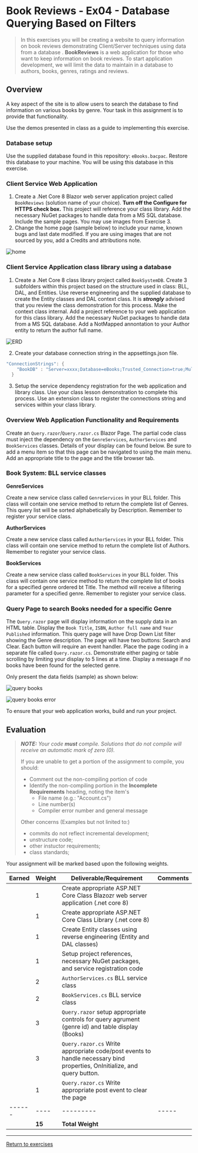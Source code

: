# Book Reviews - Ex04 - Database Querying Based on Filters

> In this exercises you will be creating a website to query information on book reviews demonstrating Client/Server techniques using data from a database
> . **BookReviews** is a web application for those who want to keep information on book reviews. To start application development, we will limit the data to maintain in a database to authors, books, genres, ratings and reviews.
>

## Overview

A key aspect of the site is to allow users to search the database to find information on various books by genre. 
Your task in this assignment is to provide that functionality.

Use the demos presented in class as a guide to implementing this exercise.

### Database setup

Use the supplied database found in this repository: `eBooks.bacpac`. Restore this database to your machine. 
You will be using this database in this exercise.

### Client Service Web Application

1. Create a .Net Core 8 Blazor web server application project called `BookReviews` (solution name of your choice).
 **Turn off the Configure for HTTPS check box.** This project will reference your class library. 
 Add the necessary NuGet packages to handle data from a MS SQL database. Include the sample pages. You may use images from Exercise 3.
2. Change the home page (sample below) to include your name, known bugs and last date modified. 
If you are using images that are not sourced by you, add a Credits and attributions note.

![home](./sample_home_page.png)

### Client Service Application class library using a database

1. Create a .Net Core 8 class library project called `BookSystemDB`. 
Create 3 subfolders within this project based on the structure used in class: BLL, DAL, and Entities. 
Use reverse engineering and the supplied database to create the Entity classes and DAL context class. 
It is ***strongly*** advised that you review the class demonstration for this process. Make the context class internal. 
Add a project reference to your web application for this class library. Add the necessary NuGet packages to handle data 
from a MS SQL database. Add a NotMapped annontation to your Author entity to return the author full name.

![ERD](./ERD_eBooks.png)

2. Create your database connection string in the appsettings.json file.

```csharp
"ConnectionStrings": {
    "BookDB" : "Server=xxxx;Database=eBooks;Trusted_Connection=true;MultipleActiveResultSets=true"
  }
```

3. Setup the service dependency registration for the web application and library class. 
Use your class lesson demonstration to complete this process. Use an extension class to register the 
connections string and services within your class library.

### Overview Web Application Functionality and Requirements

Create an `Query.razor`/`Query.razor.cs` Blazor Page. The partial code class must inject the 
dependency on the `GenreServices`, `AuthorServices` and `BookServices` classes. Details of your display can 
be found below. Be sure to add a menu item so that this page can be navigated to using the main menu. 
Add an appropriate title to the page and the title browser tab.

### Book System: BLL service classes

**GenreServices**

Create a new service class called `GenreServices` in your BLL folder. This class will contain one service method to return 
the complete list of Genres. This query list will be sorted alphabetically by Description. Remember to register your service class.

**AuthorServices**

Create a new service class called `AuthorServices` in your BLL folder. This class will contain one service method to return 
the complete list of Authors. Remember to register your service class.

**BookServices**

Create a new service class called `BookServices` in your BLL folder. This class will contain one service method to return 
the complete list of books for a specified genre ordered bt Title. The method will receive a filtering parameter for a 
specified genre. Remember to register your service class.

### Query Page to search Books needed for a specific Genre

The `Query.razor` page will display information on the supply data in an HTML table. Display the `Book Title`, `ISBN`, 
`Author full name` and `Year Published` information. This query page will have Drop Down List filter showing the 
Genre description. The page will have two buttons: Search and Clear. Each button will require an event handler. 
Place the page coding in a separate file called `Query.razor.cs`. Demonstrate either paging or table scrolling 
by limiting your display to 5 lines at a time. Display a message if no books have been found for the selected genre.

Only present the data fields (sample) as shown below:

![query books](./querydisplay.png)

![query books error](./nogenreselection.png)

To ensure that your web application works, build and run your project.

## Evaluation

> ***NOTE:** Your code **must** compile. Solutions that do not compile will receive an automatic mark of zero (0).*
>
> If you are unable to get a portion of the assignment to compile, you should:
>
> - Comment out the non-compiling portion of code
> - Identify the non-compiling portion in the **Incomplete Requirements** heading, noting the item's
>   - File name (e.g.: "Account.cs")
>   - Line number(s)
>   - Compiler error number and general message
>
> Other concerns (Examples but not linited to:)
> - commits do not reflect incremental development;
> - unstructure code;
> - other instuctor requirements;
> - class standards;

Your assignment will be marked based upon the following weights.

| Earned | Weight | Deliverable/Requirement | Comments |
| ------ | ---- | --------- |   ------- |
|  | 1 | Create appropriate ASP.NET Core Class Blazozr web server application (.net core 8) |   |
|  | 1 | Create appropriate ASP.NET Core Class Library (.net core 8) |   |
|  | 1 | Create Entity classes using reverse engineering (Entity and DAL classes) |    |
|  | 1 | Setup project references, necessary NuGet packages, and service registration code |   |
|  | 2 | `AuthorServices.cs` BLL service class|   |
|  | 2 | `BookServices.cs` BLL service class |    |
|  | 3 | `Query.razor` setup appropriate controls for query agrument (genre id) and table display (Books) |   |
|  | 3 | `Query.razor.cs` Write appropriate code/post events to handle necessary bind properties, OnInitialize, and query button. |   |
|  | 1 | `Query.razor.cs` Write appropriate post event to clear the page |   |
| ------ | ---- | --------- |  -----|
|  | **15** | **Total Weight** |   |

----

[Return to exercises](../README.md)
